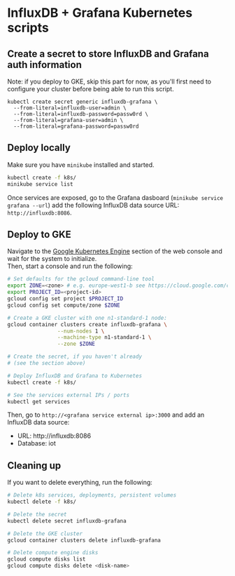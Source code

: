# InfluxDB + Grafana Kubernetes scripts

## Create a secret to store InfluxDB and Grafana auth information

Note: if you deploy to GKE, skip this part for now, as you'll first need to configure your cluster before being able to run this script.

```
kubectl create secret generic influxdb-grafana \
  --from-literal=influxdb-user=admin \
  --from-literal=influxdb-password=passw0rd \
  --from-literal=grafana-user=admin \
  --from-literal=grafana-password=passw0rd
```


## Deploy locally

Make sure you have `minikube` installed and started.

```sh
kubectl create -f k8s/
minikube service list
```

Once services are exposed, go to the Grafana dasboard (`minikube service grafana --url`) add the following InfluxDB data source URL: `http://influxdb:8086`.


## Deploy to GKE

Navigate to the [Google Kubernetes Engine](https://console.cloud.google.com/kubernetes/list) section of the web console and wait for the system to initialize.  
Then, start a console and run the following:

```sh
# Set defaults for the gcloud command-line tool
export ZONE=<zone> # e.g. europe-west1-b see https://cloud.google.com/compute/docs/regions-zones/#available
export PROJECT_ID=<project-id>
gcloud config set project $PROJECT_ID
gcloud config set compute/zone $ZONE

# Create a GKE cluster with one n1-standard-1 node:
gcloud container clusters create influxdb-grafana \
                --num-nodes 1 \
                --machine-type n1-standard-1 \
                --zone $ZONE

# Create the secret, if you haven't already
# (see the section above)

# Deploy InfluxDB and Grafana to Kubernetes
kubectl create -f k8s/

# See the services external IPs / ports
kubectl get services
```

Then, go to `http://<grafana service external ip>:3000` and add an InfluxDB data source:  
* URL: http://influxdb:8086
* Database: iot


## Cleaning up

If you want to delete everything, run the following:

```sh
# Delete k8s services, deployments, persistent volumes
kubectl delete -f k8s/

# Delete the secret
kubectl delete secret influxdb-grafana

# Delete the GKE cluster
gcloud container clusters delete influxdb-grafana

# Delete compute engine disks
gcloud compute disks list
gcloud compute disks delete <disk-name>
```

